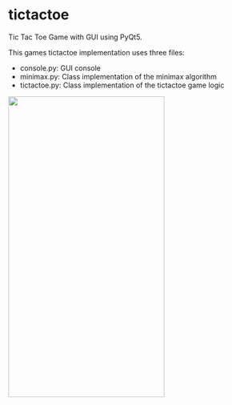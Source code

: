 # tictactoe
Tic Tac Toe Game with GUI using PyQt5. 

This games tictactoe implementation uses three files:

- console.py: GUI console
- minimax.py: Class implementation of the minimax algorithm 
- tictactoe.py: Class implementation of the tictactoe game logic

<img src="https://github.com/jasoncartera/tictactoe/blob/main/Screen%20Recording%202021-04-16%20at%202.59.06%20PM.gif" width="312" height="600">

